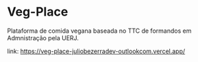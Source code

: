 # Veg-Place
 Plataforma de comida vegana baseada no TTC de formandos em Admnistração pela UERJ.
 
link: https://veg-place-juliobezerradev-outlookcom.vercel.app/
